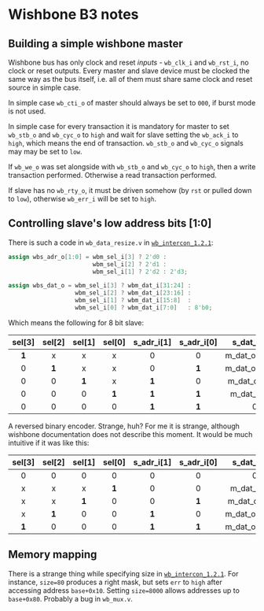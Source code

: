 # Wishbone B3 notes

## Building a simple wishbone master

Wishbone bus has only clock and reset *inputs* - `wb_clk_i` and `wb_rst_i`, no clock or reset outputs.
Every master and slave device must be clocked the same way as the bus itself, i.e. all of them must share same clock and reset source in simple case.

In simple case `wb_cti_o` of master should always be set to `000`, if burst mode is not used.

In simple case for every transaction it is mandatory for master to set `wb_stb_o` and `wb_cyc_o` to `high` and wait for slave setting the `wb_ack_i` to `high`, which means the end of transaction.
`wb_stb_o` and `wb_cyc_o` signals may may be set to `low`.

If `wb_we_o` was set alongside with `wb_stb_o` and `wb_cyc_o` to `high`, then a write transaction performed.
Otherwise a read transaction performed.

If slave has no `wb_rty_o`, it must be driven somehow (by `rst` or pulled down to `low`), otherwise `wb_err_i` will be set to `high`.

## Controlling slave's low address bits [1:0]

There is such a code in `wb_data_resize.v` in [`wb_intercon_1.2.1`](https://github.com/olofk/wb_intercon):

```verilog
assign wbs_adr_o[1:0] = wbm_sel_i[3] ? 2'd0 :
                        wbm_sel_i[2] ? 2'd1 :
                        wbm_sel_i[1] ? 2'd2 : 2'd3;

assign wbs_dat_o = wbm_sel_i[3] ? wbm_dat_i[31:24] :
                   wbm_sel_i[2] ? wbm_dat_i[23:16] :
                   wbm_sel_i[1] ? wbm_dat_i[15:8]  :
                   wbm_sel_i[0] ? wbm_dat_i[7:0]   : 8'b0;
```

Which means the following for 8 bit slave:

| sel[3] | sel[2] | sel[1] | sel[0] | s\_adr\_i[1] | s\_adr\_i[0] | s\_dat\_i[7:0]   |
| :----: | :----: | :----: | :----: | :----------: | :----------: | :--------------: |
| **1**  | x      | x      | x      | 0            | 0            | m\_dat\_o[31:24] |
| 0      | **1**  | x      | x      | 0            | **1**        | m\_dat\_o[23:16] |
| 0      | 0      | **1**  | x      | **1**        | 0            | m\_dat\_o[15:8]  |
| 0      | 0      | 0      | **1**  | **1**        | **1**        | m\_dat\_o[7:0]   |
| 0      | 0      | 0      | 0      | **1**        | **1**        | 0                |

A reversed binary encoder.
Strange, huh?
For me it is strange, although wishbone documentation does not describe this moment.
It would be much intuitive if it was like this:

| sel[3] | sel[2] | sel[1] | sel[0] | s\_adr\_i[1] | s\_adr\_i[0] | s\_dat\_i[7:0]   |
| :----: | :----: | :----: | :----: | :----------: | :----------: | :--------------: |
| 0      | 0      | 0      | 0      | 0            | 0            | 0                |
| x      | x      | x      | **1**  | 0            | 0            | m\_dat\_o[7:0]   |
| x      | x      | **1**  | 0      | 0            | **1**        | m\_dat\_o[15:8]  |
| x      | **1**  | 0      | 0      | **1**        | 0            | m\_dat\_o[23:16] |
| **1**  | 0      | 0      | 0      | **1**        | **1**        | m\_dat\_o[31:24] |

## Memory mapping

There is a strange thing while specifying size in [`wb_intercon_1.2.1`](https://github.com/olofk/wb_intercon).
For instance, `size=80` produces a right mask, but sets `err` to `high` after accessing address `base+0x10`.
Setting `size=8000` allows addresses up to `base+0x80`.
Probably a bug in `wb_mux.v`.
